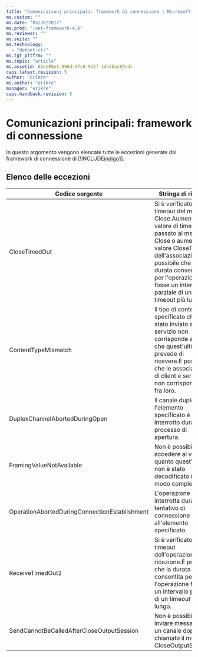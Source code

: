 ```yaml
---
title: "Comunicazioni principali: framework di connessione | Microsoft Docs"
ms.custom: ""
ms.date: "03/30/2017"
ms.prod: ".net-framework-4.6"
ms.reviewer: ""
ms.suite: ""
ms.technology: 
  - "dotnet-clr"
ms.tgt_pltfrm: ""
ms.topic: "article"
ms.assetid: 61ee00e1-896d-47c8-942f-1db28ac89cdc
caps.latest.revision: 5
author: "Erikre"
ms.author: "erikre"
manager: "erikre"
caps.handback.revision: 5
---
```

# Comunicazioni principali: framework di connessione
In questo argomento vengono elencate tutte le eccezioni generate dal framework di connessione di [!INCLUDE[indigo1](../../../../../includes/indigo1-md.md)].  
  
## Elenco delle eccezioni  
  
|Codice sorgente|Stringa di risorsa|  
|---------------------|------------------------|  
|CloseTimedOut|Si è verificato il timeout del metodo Close.Aumentare il valore di timeout passato al metodo Close o aumentare il valore CloseTimeout dell'associazione.È possibile che la durata consentita per l'operazione fosse un intervallo parziale di un timeout più lungo.|  
|ContentTypeMismatch|Il tipo di contenuto specificato che è stato inviato al servizio non corrisponde al tipo che quest'ultimo prevede di ricevere.È possibile che le associazioni di client e servizio non corrispondano fra loro.|  
|DuplexChannelAbortedDuringOpen|Il canale duplex per l'elemento specificato è stato interrotto durante il processo di apertura.|  
|FramingValueNotAvailable|Non è possibile accedere al valore in quanto quest'ultimo non è stato decodificato in modo completo.|  
|OperationAbortedDuringConnectionEstablishment|L'operazione è stata interrotta durante il tentativo di connessione all'elemento specificato.|  
|ReceiveTimedOut2|Si è verificato il timeout dell'operazione di ricezione.È possibile che la durata consentita per l'operazione fosse un intervallo parziale di un timeout più lungo.|  
|SendCannotBeCalledAfterCloseOutputSession|Non è possibile inviare messaggi su un canale dopo aver chiamato il metodo CloseOutputSession.|